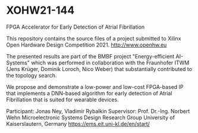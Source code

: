 # XOHW21-144
FPGA Accelerator for Early Detection of Atrial Fibrillation

This repository contains the source files of a project submitted to Xilinx Open Hardware Design Competition 2021.
http://www.openhw.eu

The presented results are part of the BMBF project "Energy-efficient AI-Systems" which was performed in collaboration with the Fraunhofer ITWM (Jens Krüger, Dominik Loroch, Nico Weber) that substantially contributed to the topology search.  

We propose and demonstrate a low-power and low-cost FPGA-based IP that implements a DNN-based algorithm for early detection of Atrial Fibrillation that is suited for wearable devices.

Participant: Jonas Ney, Vladimir Rybalkin
Supervisor: Prof. Dr.-Ing. Norbert Wehn
Microelectronic Systems Design Research Group
University of Kaiserslautern, Germany
https://ems.eit.uni-kl.de/en/start/
